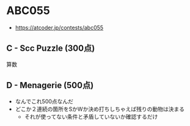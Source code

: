 # ABC055
* https://atcoder.jp/contests/abc055


## C - Scc Puzzle (300点)
算数


## D - Menagerie (500点)
* なんでこれ500点なんだ
* どこか２連続の箇所をSかWか決め打ちしちゃえば残りの動物は決まる
  - それが使ってない条件と矛盾していないか確認するだけ
